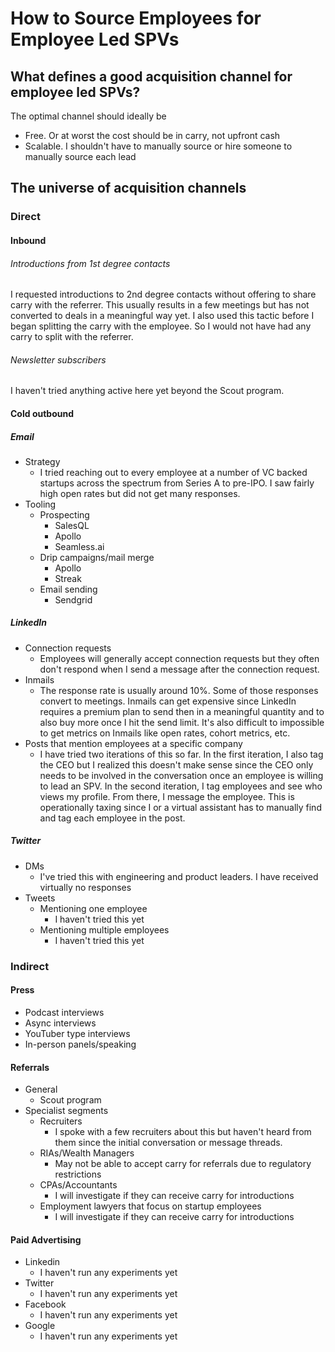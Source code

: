 # How to Source Employees for Employee Led SPVs

## What defines a good acquisition channel for employee led SPVs?

The optimal channel should ideally be

 -  Free. Or at worst the cost should be in carry, not upfront cash
 - Scalable. I shouldn't have to manually source or hire someone to manually source each lead
 
## The universe of acquisition channels
### Direct
#### Inbound
###### Introductions from 1st degree contacts
I requested introductions to 2nd degree contacts without offering to share carry with the referrer. This usually results in a few meetings but has not converted to deals in a meaningful way yet. I also used this tactic before I began splitting the carry with the employee. So I would not have had any carry to split with the referrer.
###### Newsletter subscribers
I haven't tried anything active here yet beyond the Scout program.
#### Cold outbound
##### Email
- Strategy
	- I tried reaching out to every employee at a number of VC backed startups across the spectrum from Series A to pre-IPO. I saw fairly high open rates but did not get many responses. 
 - Tooling
	 - Prospecting
		 - SalesQL
		 - Apollo
		 - Seamless.ai
	 - Drip campaigns/mail merge
		 - Apollo
		 - Streak
	 - Email sending
		 - Sendgrid
##### LinkedIn
 - Connection requests
	 - Employees will generally accept connection requests but they often don't respond when I send a message after the connection request.
 - Inmails
	 - The response rate is usually around 10%. Some of those responses convert to meetings. Inmails can get expensive since LinkedIn requires a premium plan to send then in a meaningful quantity and to also buy more once I hit the send limit. It's also difficult to impossible to get metrics on Inmails like open rates, cohort metrics, etc.
 - Posts that mention employees at a specific company
	 - I have tried two iterations of this so far. In the first iteration, I also tag the CEO but I realized this doesn't make sense since the CEO only needs to be involved in the conversation once an employee is willing to lead an SPV. In the second iteration, I tag employees and see who views my profile. From there, I message the employee. This is operationally taxing since I or a virtual assistant has to manually find and tag each employee in the post.

##### Twitter
- DMs
	- I've tried this with engineering and product leaders. I have received virtually no responses
-  Tweets
	-  Mentioning one employee
		-  I haven't tried this yet
	- Mentioning multiple employees
		- I haven't tried this yet
### Indirect
#### Press
- Podcast interviews
- Async interviews
- YouTuber type interviews
- In-person panels/speaking
#### Referrals
- General
	 - Scout program
 - Specialist segments
	 - Recruiters
		 - I spoke with a few recruiters about this but haven't heard from them since the initial conversation or message threads.
	 - RIAs/Wealth Managers
		 - May not be able to accept carry for referrals due to regulatory restrictions
	 - CPAs/Accountants
		 - I will investigate if they can receive carry for introductions
	 - Employment lawyers that focus on startup employees
		 - I will investigate if they can receive carry for introductions
#### Paid Advertising
 - Linkedin
	 - I haven't run any experiments yet
 - Twitter
	 - I haven't run any experiments yet 
 - Facebook
	 - I haven't run any experiments yet
 - Google
	 - I haven't run any experiments yet
<!--stackedit_data:
eyJoaXN0b3J5IjpbLTE0NDQyOTMyMzgsMTgyNzg0ODI1MiwxOD
A0MDQzOTQwLC00NDkzNzQyLC0xNzYwNzY3NDUsLTY0OTY0ODUy
Miw3MDAzMTY3MDVdfQ==
-->